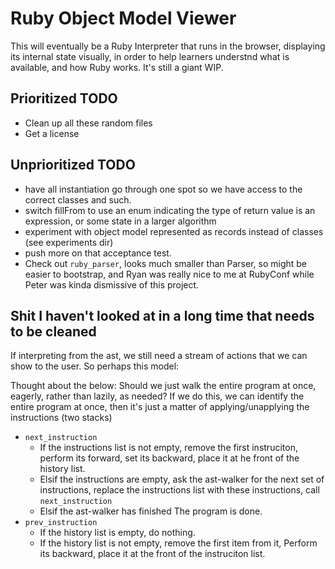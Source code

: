 Ruby Object Model Viewer
========================

This will eventually be a Ruby Interpreter that runs in the browser,
displaying its internal state visually, in order to help learners
understnd what is available, and how Ruby works.
It's still a giant WIP.


Prioritized TODO
----------------

* Clean up all these random files
* Get a license


Unprioritized TODO
------------------
* have all instantiation go through one spot so we have access to the correct classes and such.
* switch fillFrom to use an enum indicating the type of return value is an expression, or some state in a larger algorithm
* experiment with object model represented as records instead of classes (see experiments dir)
* push more on that acceptance test.
* Check out `ruby_parser`, looks much smaller than Parser, so might be easier to bootstrap,
  and Ryan was really nice to me at RubyConf while Peter was kinda dismissive of this project.


Shit I haven't looked at in a long time that needs to be cleaned
----------------------------------------------------------------

If interpreting from the ast,
we still need a stream of actions that we can show to the user.
So perhaps this model:

Thought about the below: Should we just walk the entire program at once,
eagerly, rather than lazily, as needed? If we do this, we can
identify the entire program at once, then it's just a matter of
applying/unapplying the instructions (two stacks)

* `next_instruction`
  * If the instructions list is not empty,
    remove the first instruciton,
    perform its forward,
    set its backward,
    place it at he front of the history list.
  * Elsif the instructions are empty,
    ask the ast-walker for the next set of instructions,
    replace the instructions list with these instructions,
    call `next_instruction`
  * Elsif the ast-walker has finished
    The program is done.
* `prev_instruction`
  * If the history list is empty, do nothing.
  * If the history list is not empty,
    remove the first item from it,
    Perform its backward,
    place it at the front of the instruciton list.
